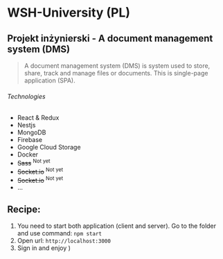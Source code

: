 # WSH-University (PL)
## Projekt inżynierski - A document management system (**DMS**)
> A document management system (DMS) is system used to store, share, 
> track and manage files or documents.
> This is single-page application (SPA).

###### Technologies
+ React & Redux
+ Nestjs
+ MongoDB 
+ Firebase
+ Google Cloud Storage
+ Docker
+ ~~Sass~~ <sup>Not yet</sup>
+ ~~Socket.io~~ <sup>Not yet</sup>
+ ~~Socket.io~~ <sup>Not yet</sup>
+ ...

## Recipe:
1. You need to start both application (client and server). 
  Go to the folder and use command: `npm start`
2. Open url: `http://localhost:3000`
3. Sign in and enjoy )
